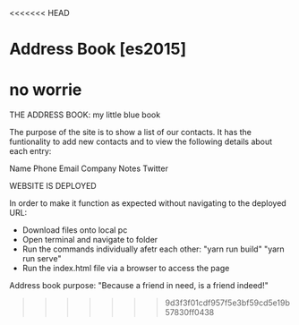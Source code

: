 <<<<<<< HEAD
# Address Book [es2015]


no worrie
=======

THE ADDRESS BOOK: my little blue book

The purpose of the site is to show a list of our contacts. 
It has the funtionality to add new contacts and to view the following details about each entry:

Name
Phone 
Email
Company 
Notes
Twitter

WEBSITE IS DEPLOYED

In order to make it function as expected without navigating to the deployed URL:
 - Download files onto local pc
 - Open terminal and navigate to folder
 - Run the commands individually afetr each other:
     "yarn run build"
     "yarn run serve"
 - Run the index.html file via a browser to access the page 

 
 Address book purpose: "Because a friend in need, is a friend indeed!"

>>>>>>> 9d3f3f01cdf957f5e3bf59cd5e19b57830ff0438
